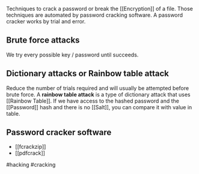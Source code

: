 Techniques to crack a password or break the [[Encryption]] of a file. Those techniques are automated by password cracking software. A password cracker works by trial and error.
## Brute force attacks
We try every possible key / password until succeeds.
## Dictionary attacks or Rainbow table attack
Reduce the number of trials required and will usually be attempted before brute force. A **rainbow table attack** is a type of dictionary attack that uses [[Rainbow Table]]. If we have access to the hashed password and the [[Password]] hash and there is no [[Salt]], you can compare it with value in table.
## Password cracker software

- [[fcrackzip]]
- [[pdfcrack]]

#hacking #cracking